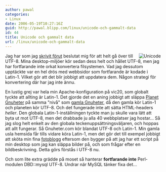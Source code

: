 ```yaml
---
author: pawal
categories:
- Linux
date: 2006-05-19T10:27:16Z
guid: http://pawal.blipp.com/linux/unicode-och-gammalt-data
id: 44
title: Unicode och gammalt data
url: /linux/unicode-och-gammalt-data
---
```


<img align="right" alt="Unicode" title="Unicode" class="alignright" src="http://blipp.com/misc/unicode.png" />Jag har som jag <a href="https://pawal.blipp.com/linux/utf-8-overallt">skrivit förut</a> beslutat mig för att helt gå över till UTF-8. Mina desktop-miljöer kör sedan dess helt och hållet UTF-8, men jag har fortfarande inte orkat konvertera filsystemen. Vad jag dessutom upptäckte var en hel drös med webbsidor som fortfarande är kodade i Latin-1. Vilket gör att det blir jobbigt att uppdatera dem. Någon strategi för konvertering där har jag inte ännu.

En lustig grej var hela min Apache-konfiguration på vic20, som globalt tyckte att allting är Latin-1. Det gjorde det en aning jobbigt att släppa <a href="http://www.gnuheter.com/">Planet Gnuheter</a> på samma "nivå" som <a href="http://www.gnuheter.com/oldgnuheter.php">gamla Gnuheter</a>, då den gamla kör Latin-1 och planeten kör UTF-8. Och det fungerade inte att sätta HTML-headers <em>heller</em>. Den globala Latin-1-inställningen tyckte man ju skulle vara lätt att byta ut mot UTF-8, men det drabbade ju alla 40 webbplatser jag  hostar... Så jag slog helt enkelt av den globala teckenuppsättningsväljaren, och hoppas att allt fungerar. Så Gnuheter.com kör blandat UTF-8 och Latin-1. Min gamla usla hemsida får tills vidare köra Latin-1, men det gör det till exempel jobbigt att sköta min fina <a href="http://www.blipp.com/pawal/diary/">fotoblogg</a> eftersom den bygger på att jag har ett script på min desktop som jag kan släppa bilder på, och som frågar efter en bildbeskrivning. Detta görs förstås i UTF-8 nu.

Och som lite extra grädde på moset så hanterar <strong>fortfarande inte</strong> Perl-modulen DBD::mysql UTF-8. Undrar när MySQL tänker fixa det...